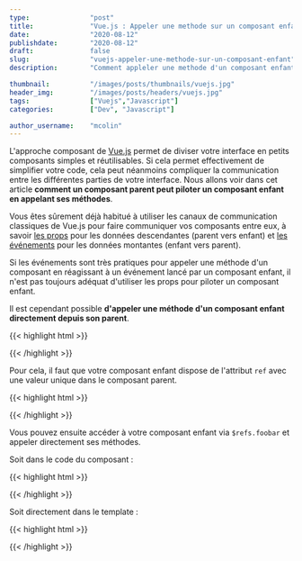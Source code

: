 ```yaml
---
type:               "post"
title:              "Vue.js : Appeler une methode sur un composant enfant"
date:               "2020-08-12"
publishdate:        "2020-08-12"
draft:              false
slug:               "vuejs-appeler-une-methode-sur-un-composant-enfant"
description:        "Comment appleler une methode d'un composant enfant depuis son parent en Vue.js"

thumbnail:          "/images/posts/thumbnails/vuejs.jpg"
header_img:         "/images/posts/headers/vuejs.jpg"
tags:               ["Vuejs","Javascript"]
categories:         ["Dev", "Javascript"]

author_username:    "mcolin"
---
```


L'approche composant de [Vue.js](https://fr.vuejs.org/index.html) permet de diviser votre interface en petits composants simples et réutilisables. Si cela permet effectivement de simplifier votre code, cela peut néanmoins compliquer la communication entre les différentes parties de votre interface. Nous allons voir dans cet article **comment un composant parent peut piloter un composant enfant en appelant ses méthodes**.

<!--more-->

Vous êtes sûrement déjà habitué à utiliser les canaux de communication classiques de Vue.js pour faire communiquer vos composants entre eux, à savoir [les props](https://fr.vuejs.org/v2/guide/components-props.html) pour les données descendantes (parent vers enfant) et [les événements](https://fr.vuejs.org/v2/guide/components.html#Envoyer-des-messages-aux-parents-avec-les-evenements) pour les données montantes (enfant vers parent).

Si les événements sont très pratiques pour appeler une méthode d'un composant en réagissant à un événement lancé par un composant enfant, il n'est pas toujours adéquat d'utiliser les props pour piloter un composant enfant.

Il est cependant possible **d'appeler une méthode d'un composant enfant directement depuis son parent**.

{{< highlight html >}}
<script>
// ComposantEnfant.vue
export default {
  methods: {
    doSomething() {
      // do something
    },
  },
}
</script>
{{< /highlight >}}

Pour cela, il faut que votre composant enfant dispose de l'attribut `ref` avec une valeur unique dans le composant parent.

{{< highlight html >}}
<script>
// ComposantParent.vue
export default {
  components: {
    ComposantEnfant,
  },
}
</script>

<template>
  <div>
    <ComposantEnfant ref="foobar"></ComposantEnfant>
  </div>
</template>
{{< /highlight >}}

Vous pouvez ensuite accéder à votre composant enfant via `$refs.foobar` et appeler directement ses méthodes.

Soit dans le code du composant :

{{< highlight html >}}
<script>
// ComposantParent.vue
export default {
  components: {
    ComposantEnfant,
  },
  methods: {
    foobar() {
      this.$refs.foobar.doSomething()
    },
  },
}
</script>

<template>
  <div>
    <ComposantEnfant ref="foobar"></ComposantEnfant>
  </div>
</template>
{{< /highlight >}}

Soit directement dans le template :

{{< highlight html >}}
<script>
// ComposantParent.vue
export default {
  components: {
    ComposantEnfant,
  },
}
</script>

<template>
  <div>
    <button v-on:click="$refs.foobar.doSomething()"></button>
    <ComposantEnfant ref="foobar"></ComposantEnfant>
  </div>
</template>
{{< /highlight >}}
